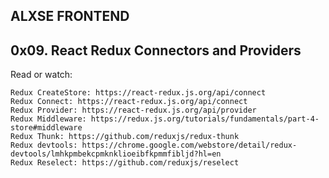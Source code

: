 ##  ALXSE FRONTEND
##  0x09. React Redux Connectors and Providers

Read or watch:

    Redux CreateStore: https://react-redux.js.org/api/connect
    Redux Connect: https://react-redux.js.org/api/connect
    Redux Provider: https://react-redux.js.org/api/provider
    Redux Middleware: https://redux.js.org/tutorials/fundamentals/part-4-store#middleware
    Redux Thunk: https://github.com/reduxjs/redux-thunk
    Redux devtools: https://chrome.google.com/webstore/detail/redux-devtools/lmhkpmbekcpmknklioeibfkpmmfibljd?hl=en
    Redux Reselect: https://github.com/reduxjs/reselect
